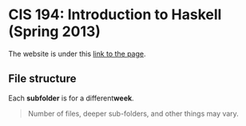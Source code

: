 # CIS 194: Introduction to Haskell (Spring 2013)

The website is under this [link to the page](https://www.cis.upenn.edu/~cis1940/spring13/).

## File structure

Each **subfolder** is for a different**week**.
> Number of files, deeper sub-folders, and other things may vary.
